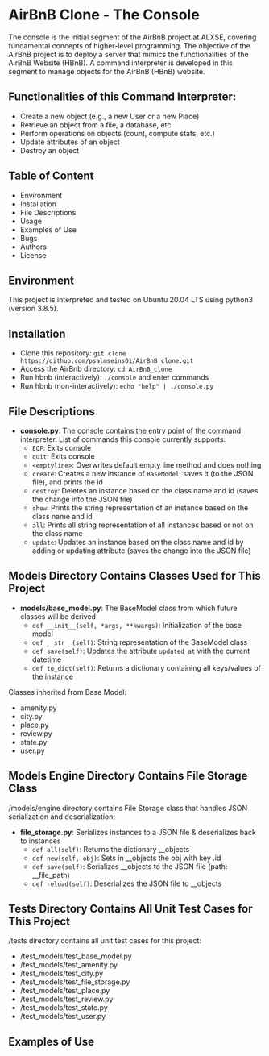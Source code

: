 # AirBnB Clone - The Console

The console is the initial segment of the AirBnB project at ALXSE, covering fundamental concepts of higher-level programming. The objective of the AirBnB project is to deploy a server that mimics the functionalities of the AirBnB Website (HBnB). A command interpreter is developed in this segment to manage objects for the AirBnB (HBnB) website.

## Functionalities of this Command Interpreter:

- Create a new object (e.g., a new User or a new Place)
- Retrieve an object from a file, a database, etc.
- Perform operations on objects (count, compute stats, etc.)
- Update attributes of an object
- Destroy an object

## Table of Content

- Environment
- Installation
- File Descriptions
- Usage
- Examples of Use
- Bugs
- Authors
- License

## Environment

This project is interpreted and tested on Ubuntu 20.04 LTS using python3 (version 3.8.5).

## Installation

- Clone this repository: `git clone https://github.com/psalmseins01/AirBnB_clone.git`
- Access the AirBnb directory: `cd AirBnB_clone`
- Run hbnb (interactively): `./console` and enter commands
- Run hbnb (non-interactively): `echo "help" | ./console.py`

## File Descriptions

- **console.py**: The console contains the entry point of the command interpreter. List of commands this console currently supports:
    - `EOF`: Exits console
    - `quit`: Exits console
    - `<emptyline>`: Overwrites default empty line method and does nothing
    - `create`: Creates a new instance of `BaseModel`, saves it (to the JSON file), and prints the id
    - `destroy`: Deletes an instance based on the class name and id (saves the change into the JSON file)
    - `show`: Prints the string representation of an instance based on the class name and id
    - `all`: Prints all string representation of all instances based or not on the class name
    - `update`: Updates an instance based on the class name and id by adding or updating attribute (saves the change into the JSON file)

## Models Directory Contains Classes Used for This Project

- **models/base_model.py**: The BaseModel class from which future classes will be derived
    - `def __init__(self, *args, **kwargs)`: Initialization of the base model
    - `def __str__(self)`: String representation of the BaseModel class
    - `def save(self)`: Updates the attribute `updated_at` with the current datetime
    - `def to_dict(self)`: Returns a dictionary containing all keys/values of the instance

Classes inherited from Base Model:

- amenity.py
- city.py
- place.py
- review.py
- state.py
- user.py

## Models Engine Directory Contains File Storage Class

/models/engine directory contains File Storage class that handles JSON serialization and deserialization:

- **file_storage.py**: Serializes instances to a JSON file & deserializes back to instances
    - `def all(self)`: Returns the dictionary __objects
    - `def new(self, obj)`: Sets in __objects the obj with key .id
    - `def save(self)`: Serializes __objects to the JSON file (path: __file_path)
    - `def reload(self)`: Deserializes the JSON file to __objects

## Tests Directory Contains All Unit Test Cases for This Project

/tests directory contains all unit test cases for this project:

- /test_models/test_base_model.py
- /test_models/test_amenity.py
- /test_models/test_city.py
- /test_models/test_file_storage.py
- /test_models/test_place.py
- /test_models/test_review.py
- /test_models/test_state.py
- /test_models/test_user.py

## Examples of Use
